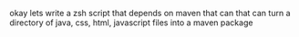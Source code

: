 okay lets write a zsh script that depends on maven that can that can turn a directory of java, css, html, javascript files into a maven package